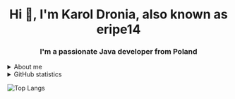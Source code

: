 <h1 align="center">Hi 👋, I'm Karol Dronia, also known as eripe14</h1>
<h3 align="center">I'm a passionate Java developer from Poland</h3>

<details>
  <summary>About me</summary>
   &#8226 🤝 I am a member of the EternalCode organization, which focuses on developing open-source projects. <a href = "https://github.com/EternalCodeTeam">EternalCodeTeam</a>

  - 🔭 I’m currently learning **Java**

  - 📫 How to reach me **Discord -> eripe14#6990**

  - ⚡ Fun fact **I absolutely love dogs**
</details>

<details>
  <summary>GitHub statistics</summary>
  <p align = "center">
    <img href = "https://github-readme-stats.vercel.app/api?username=eripe14&count_private=true&show_icons=true&theme=dracula"></img> 
  </p>
</details>



![Top Langs](https://github-readme-stats.vercel.app/api/top-langs/?username=eripe14&layout=compact&theme=dracula)
